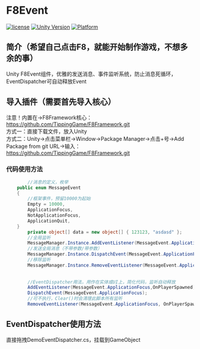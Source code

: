 # F8Event

[![license](http://img.shields.io/badge/license-MIT-green.svg)](https://opensource.org/licenses/MIT) 
[![Unity Version](https://img.shields.io/badge/unity-2021.3.15f1-blue)](https://unity.com) 
[![Platform](https://img.shields.io/badge/platform-Win%20%7C%20Android%20%7C%20iOS%20%7C%20Mac%20%7C%20Linux-orange)]() 

## 简介（希望自己点击F8，就能开始制作游戏，不想多余的事）
Unity F8Event组件，优雅的发送消息、事件监听系统，防止消息死循环，EventDispatcher可自动释放Event

## 导入插件（需要首先导入核心）
注意！内置在->F8Framework核心：https://github.com/TippingGame/F8Framework.git  
方式一：直接下载文件，放入Unity  
方式二：Unity->点击菜单栏->Window->Package Manager->点击+号->Add Package from git URL->输入：https://github.com/TippingGame/F8Framework.git  

### 代码使用方法
```C#
        //消息的定义，枚举
    public enum MessageEvent
    {
        //框架事件，预留10000为起始
        Empty = 10000,
        ApplicationFocus,
        NotApplicationFocus,
        ApplicationQuit,
    }
        private object[] data = new object[] { 123123, "asdasd" };
        //全局监听
        MessageManager.Instance.AddEventListener(MessageEvent.ApplicationFocus,OnPlayerSpawned,this);
        //发送全局消息（不带参数/带参数）
        MessageManager.Instance.DispatchEvent(MessageEvent.ApplicationFocus,data);
        //移除监听
        MessageManager.Instance.RemoveEventListener(MessageEvent.ApplicationFocus, OnPlayerSpawned,this);
        
        
        //EventDispatcher用法，用作在实体或UI上，简化代码，监听自动释放
        AddEventListener(MessageEvent.ApplicationFocus,OnPlayerSpawned);
        DispatchEvent(MessageEvent.ApplicationFocus);
        //可不执行，Clear()时会清理此脚本所有监听
        RemoveEventListener(MessageEvent.ApplicationFocus, OnPlayerSpawned);
```

## EventDispatcher使用方法
直接拖拽DemoEventDispatcher.cs，挂载到GameObject  
